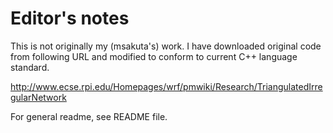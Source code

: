 
Editor's notes
==============

This is not originally my (msakuta's) work.
I have downloaded original code from following URL and
modified to conform to current C++ language standard.

http://www.ecse.rpi.edu/Homepages/wrf/pmwiki/Research/TriangulatedIrregularNetwork

For general readme, see README file.
